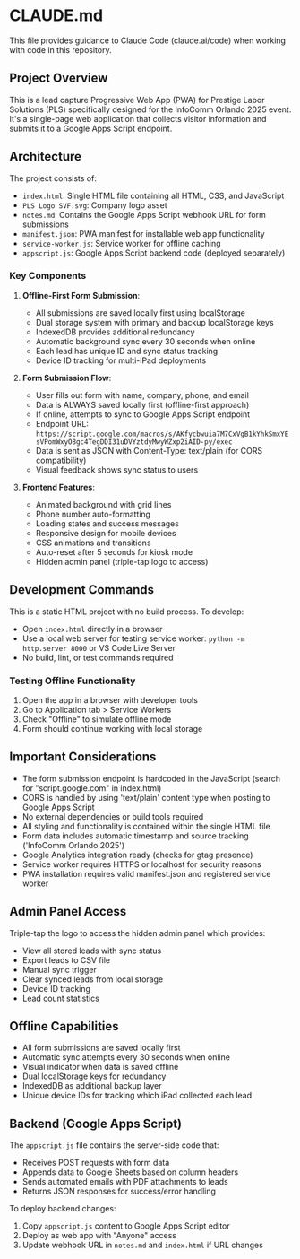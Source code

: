 # CLAUDE.md

This file provides guidance to Claude Code (claude.ai/code) when working with code in this repository.

## Project Overview

This is a lead capture Progressive Web App (PWA) for Prestige Labor Solutions (PLS) specifically designed for the InfoComm Orlando 2025 event. It's a single-page web application that collects visitor information and submits it to a Google Apps Script endpoint.

## Architecture

The project consists of:
- `index.html`: Single HTML file containing all HTML, CSS, and JavaScript
- `PLS Logo SVF.svg`: Company logo asset
- `notes.md`: Contains the Google Apps Script webhook URL for form submissions
- `manifest.json`: PWA manifest for installable web app functionality
- `service-worker.js`: Service worker for offline caching
- `appscript.js`: Google Apps Script backend code (deployed separately)

### Key Components

1. **Offline-First Form Submission**:
   - All submissions are saved locally first using localStorage
   - Dual storage system with primary and backup localStorage keys
   - IndexedDB provides additional redundancy
   - Automatic background sync every 30 seconds when online
   - Each lead has unique ID and sync status tracking
   - Device ID tracking for multi-iPad deployments

2. **Form Submission Flow**:
   - User fills out form with name, company, phone, and email
   - Data is ALWAYS saved locally first (offline-first approach)
   - If online, attempts to sync to Google Apps Script endpoint
   - Endpoint URL: `https://script.google.com/macros/s/AKfycbwuia7M7CxVgB1kYhkSmxYEsVPomWxyO8gc4TegDDI31uDVYztdyMwyWZxp2iAID-py/exec`
   - Data is sent as JSON with Content-Type: text/plain (for CORS compatibility)
   - Visual feedback shows sync status to users

3. **Frontend Features**:
   - Animated background with grid lines
   - Phone number auto-formatting
   - Loading states and success messages
   - Responsive design for mobile devices
   - CSS animations and transitions
   - Auto-reset after 5 seconds for kiosk mode
   - Hidden admin panel (triple-tap logo to access)

## Development Commands

This is a static HTML project with no build process. To develop:
- Open `index.html` directly in a browser
- Use a local web server for testing service worker: `python -m http.server 8000` or VS Code Live Server
- No build, lint, or test commands required

### Testing Offline Functionality
1. Open the app in a browser with developer tools
2. Go to Application tab > Service Workers
3. Check "Offline" to simulate offline mode
4. Form should continue working with local storage

## Important Considerations

- The form submission endpoint is hardcoded in the JavaScript (search for "script.google.com" in index.html)
- CORS is handled by using 'text/plain' content type when posting to Google Apps Script
- No external dependencies or build tools required
- All styling and functionality is contained within the single HTML file
- Form data includes automatic timestamp and source tracking ('InfoComm Orlando 2025')
- Google Analytics integration ready (checks for gtag presence)
- Service worker requires HTTPS or localhost for security reasons
- PWA installation requires valid manifest.json and registered service worker

## Admin Panel Access

Triple-tap the logo to access the hidden admin panel which provides:

- View all stored leads with sync status
- Export leads to CSV file
- Manual sync trigger
- Clear synced leads from local storage
- Device ID tracking
- Lead count statistics

## Offline Capabilities

- All form submissions are saved locally first
- Automatic sync attempts every 30 seconds when online
- Visual indicator when data is saved offline
- Dual localStorage keys for redundancy
- IndexedDB as additional backup layer
- Unique device IDs for tracking which iPad collected each lead

## Backend (Google Apps Script)

The `appscript.js` file contains the server-side code that:
- Receives POST requests with form data
- Appends data to Google Sheets based on column headers
- Sends automated emails with PDF attachments to leads
- Returns JSON responses for success/error handling

To deploy backend changes:
1. Copy `appscript.js` content to Google Apps Script editor
2. Deploy as web app with "Anyone" access
3. Update webhook URL in `notes.md` and `index.html` if URL changes
